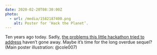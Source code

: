 ```yaml
---
date: 2020-02-20T08:30:00Z
photo:
  - url: /media/1582187400.png
    alt: Poster for ‘Hack the Planet’.
---
```

Ten years ago today. Sadly, [the problems this little hackathon tried to address](/2010/03/hack_the_planet_report) haven’t gone away. Maybe it’s time for the long overdue sequel? (Main poster illustration: @cole007)
